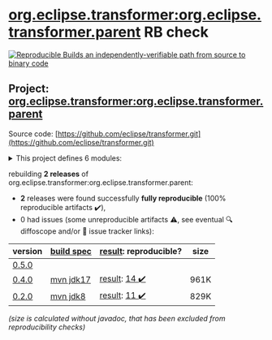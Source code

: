 [org.eclipse.transformer:org.eclipse.transformer.parent](https://search.maven.org/artifact/org.eclipse.transformer/org.eclipse.transformer.parent/) RB check
=======

[![Reproducible Builds](https://reproducible-builds.org/images/logos/rb.svg) an independently-verifiable path from source to binary code](https://reproducible-builds.org/)

## Project: [org.eclipse.transformer:org.eclipse.transformer.parent](https://search.maven.org/artifact/org.eclipse.transformer/org.eclipse.transformer.parent/)

Source code: [https://github.com/eclipse/transformer.git](https://github.com/eclipse/transformer.git)

<details><summary>This project defines 6 modules:</summary>

* [org.eclipse.transformer:org.eclipse.transformer](https://search.maven.org/artifact/org.eclipse.transformer/org.eclipse.transformer/)
* [org.eclipse.transformer:org.eclipse.transformer.cli](https://search.maven.org/artifact/org.eclipse.transformer/org.eclipse.transformer.cli/)
* [org.eclipse.transformer:org.eclipse.transformer.jakarta](https://search.maven.org/artifact/org.eclipse.transformer/org.eclipse.transformer.jakarta/)
* [org.eclipse.transformer:org.eclipse.transformer.maven](https://search.maven.org/artifact/org.eclipse.transformer/org.eclipse.transformer.maven/)
* [org.eclipse.transformer:org.eclipse.transformer.parent](https://search.maven.org/artifact/org.eclipse.transformer/org.eclipse.transformer.parent/)
* [org.eclipse.transformer:transformer-maven-plugin](https://search.maven.org/artifact/org.eclipse.transformer/transformer-maven-plugin/)
</details>

rebuilding **2 releases** of org.eclipse.transformer:org.eclipse.transformer.parent:
- **2** releases were found successfully **fully reproducible** (100% reproducible artifacts :heavy_check_mark:),
- 0 had issues (some unreproducible artifacts :warning:, see eventual :mag: diffoscope and/or :memo: issue tracker links):

| version | [build spec](/BUILDSPEC.md) | [result](https://reproducible-builds.org/docs/jvm/): reproducible? | size |
| -- | --------- | ------ | -- |
| [0.5.0](https://search.maven.org/artifact/org.eclipse.transformer/org.eclipse.transformer.parent/0.5.0/pom) | | | |
| [0.4.0](https://search.maven.org/artifact/org.eclipse.transformer/org.eclipse.transformer.parent/0.4.0/pom) | [mvn jdk17](eclipse-transformer-0.4.0.buildspec) | [result](transformer-maven-plugin-0.4.0.buildinfo): [14 :heavy_check_mark: ](transformer-maven-plugin-0.4.0.buildcompare) | 961K |
| [0.2.0](https://search.maven.org/artifact/org.eclipse.transformer/org.eclipse.transformer.parent/0.2.0/pom) | [mvn jdk8](eclipse-transformer-0.2.0.buildspec) | [result](org.eclipse.transformer.parent-0.2.0.buildinfo): [11 :heavy_check_mark: ](org.eclipse.transformer.parent-0.2.0.buildcompare) | 829K |

<i>(size is calculated without javadoc, that has been excluded from reproducibility checks)</i>
